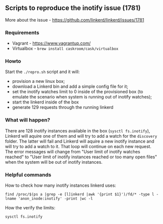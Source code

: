 ## Scripts to reproduce the inotify issue (1781)

More about the issue - https://github.com/linkerd/linkerd/issues/1781

### Requirements

- Vagrant - https://www.vagrantup.com/
- Virtualbox - `brew install caskroom/cask/virtualbox`

### Howto

Start the `./repro.sh` script and it will:
 - provision a new linux box;
 - download a Linkerd bin and add a simple config file for it;
 - set the inotify watches limit to 0 inside of the provisioned box (to emulate the scenario when system is running out of inotify watches);
 - start the linkerd inside of the box
 - generate 129 requests through the running linkerd


 ### What will happen?

There are 128 inotify instances available in the box (`sysctl fs.inotify`), Linkerd will aquire one of them and will try to add a watch for the `discovery` folder.
The latter will fail and Linkerd will aquire a new inotify instance and will try to add a watch to it. That loop will continue on each new request.
The error messages will change from "User limit of inotify watches reached" to "User limit of inotify instances reached or too many open files" when the system will be out of inotify instances.



### Helpful commands

How to check how many inotify instances linkerd uses:

`find /proc/$(ps a |grep -e [l]inkerd |awk '{print $1}')/fd/* -type l -lname 'anon_inode:inotify' -print |wc -l`

How the verify the limits:

`sysctl fs.inotify`
